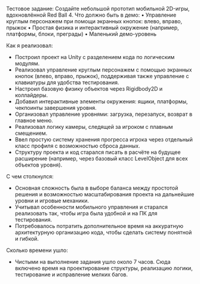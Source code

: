 Тестовое задание:
Создайте небольшой прототип мобильной 2D-игры, вдохновлённой Red Ball 4.
Что должно быть в демо:
•   Управление круглым персонажем при помощи экранных кнопок: влево, вправо, прыжок
•   Простая физика и интерактивный окружение (например, платформы, блоки, преграды)
•   Маленький демо-уровень

Как я реализовал:

- Построил проект на Unity с разделением кода по логическим модулям.
- Реализовал управление круглым персонажем с помощью экранных кнопок (влево, вправо, прыжок), поддерживая также управление с клавиатуры для удобства тестирования.
- Настроил базовую физику объектов через Rigidbody2D и коллайдеры.
- Добавил интерактивные элементы окружения: ящики, платформы, чекпоинты завершения уровня.
- Организовал управление уровнями: загрузка, перезапуск, возврат в главное меню.
- Реализовал логику камеры, следящей за игроком с плавным смещением.
- Ввел простую систему хранения прогресса игрока через отдельный класс профиля с возможностью сброса данных.
- Структуру проекта и код старался писать в расчёте на будущее расширение (например, через базовый класс LevelObject для всех объектов уровня).

С чем столкнулся:
- Основная сложность была в выборе баланса между простотой решения и возможностью масштабирования проекта на дальнейшие уровни и игровые механики.
- Учитывал особенности мобильного управления и старался реализовать так, чтобы игра была удобной и на ПК для тестирования.
- Потребовалось потратить дополнительное время на аккуратную архитектурную организацию кода, чтобы сделать систему понятной и гибкой.

Сколько времени ушло:
- Чистыми на выполнение задания ушло около 7 часов. Сюда включено время на проектирование структуры, реализацию логики, тестирование и исправление мелких багов.
